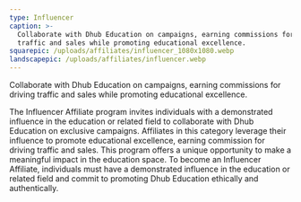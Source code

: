 ```yaml
---
type: Influencer
caption: >-
  Collaborate with Dhub Education on campaigns, earning commissions for driving
  traffic and sales while promoting educational excellence.
squarepic: /uploads/affiliates/influencer_1080x1080.webp
landscapepic: /uploads/affiliates/influencer.webp
---
```


Collaborate with Dhub Education on campaigns, earning commissions for driving traffic and sales while promoting educational excellence.

The Influencer Affiliate program invites individuals with a demonstrated influence in the education or related field to collaborate with Dhub Education on exclusive campaigns. Affiliates in this category leverage their influence to promote educational excellence, earning commission for driving traffic and sales. This program offers a unique opportunity to make a meaningful impact in the education space. To become an Influencer Affiliate, individuals must have a demonstrated influence in the education or related field and commit to promoting Dhub Education ethically and authentically.
